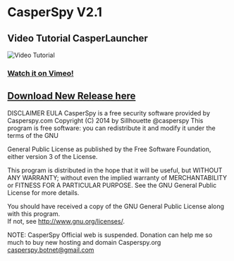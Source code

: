 # CasperSpy V2.1
## Video Tutorial CasperLauncher
![Video Tutorial](http://casperspy.com/images/casperlogger-video.png)
### [Watch it on Vimeo!](https://vimeo.com/92723862)
## [Download New Release here](https://github.com/sillhouette/casperspy/releases)

DISCLAIMER EULA
CasperSpy is a free security software provided by Casperspy.com 
Copyright (C) 2014 by Sillhouette @casperspy 
This program is free software: you can redistribute it 
and modify it under the terms of the GNU 

General Public License as 
published by the Free Software Foundation, 
either version 3 of the License.

This program is distributed in the hope that it will be useful, 
but WITHOUT ANY WARRANTY; 
without even the implied warranty 
of MERCHANTABILITY or FITNESS FOR A PARTICULAR PURPOSE. 
See the GNU General Public License for more details. 

You should have received a copy of the GNU General Public 
License along with this program.  
If not, see <http://www.gnu.org/licenses/>.

NOTE: CasperSpy Official web is suspended. Donation can help me so much to buy new hosting and domain Casperspy.org
casperspy.botnet@gmail.com
